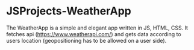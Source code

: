 # JSProjects-WeatherApp
The WeatherApp is a simple and elegant app written in JS, HTML, CSS. 
It fetches api (https://www.weatherapi.com/) and gets data according to users location (geopositioning has to be allowed on a user side).
